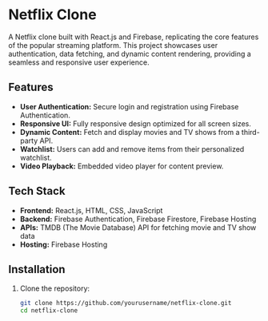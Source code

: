 # Netflix Clone

A Netflix clone built with React.js and Firebase, replicating the core features of the popular streaming platform. This project showcases user authentication, data fetching, and dynamic content rendering, providing a seamless and responsive user experience.

## Features

- **User Authentication:** Secure login and registration using Firebase Authentication.
- **Responsive UI:** Fully responsive design optimized for all screen sizes.
- **Dynamic Content:** Fetch and display movies and TV shows from a third-party API.
- **Watchlist:** Users can add and remove items from their personalized watchlist.
- **Video Playback:** Embedded video player for content preview.

## Tech Stack

- **Frontend:** React.js, HTML, CSS, JavaScript
- **Backend:** Firebase Authentication, Firebase Firestore, Firebase Hosting
- **APIs:** TMDB (The Movie Database) API for fetching movie and TV show data
- **Hosting:** Firebase Hosting

## Installation

1. Clone the repository:
   ```bash
   git clone https://github.com/yourusername/netflix-clone.git
   cd netflix-clone
